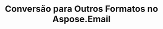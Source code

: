 ---
title: "Conversão para Outros Formatos no Aspose.Email"
url: /pt/java/conversion-to-other-formats-in-aspose-email/
weight: 40
type: docs
---